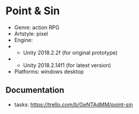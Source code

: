 # Point & Sin

- Genre: action RPG
- Artstyle: pixel
- Engine:
- - Unity 2018.2.2f (for original prototype)
- - Unity 2018.2.14f1 (for latest version)
- Platforms: windows desktop

## Documentation
- tasks: https://trello.com/b/GeNTAdMM/point-sin

